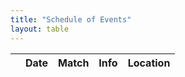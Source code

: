 ```yaml
---
title: "Schedule of Events"
layout: table
---
```



<script>

//init moment
moment().format();

// The problem with this is you can't search on the "Dec 15th 2014" Date string
// because the filter string is the original 2014/12/15 string.
// It has to be this way because we filter things and it uses the filter string
// to construct it's date.
// Could probably rework the filter part
function formatJSONDate(dateInput, type) {
  if (dateInput === null) {
    return '';
  }
  if (type === 'display' ) {
    var evdate = moment(new Date(dateInput));
    return evdate.format('MMM Do YYYY');
  }
  if (type === 'sort' || type === 'filter' ) {
    return dateInput;
  }
  
  return dateInput;
}
 
function format ( d ) {
    // `d` is the original data object for the row
    // This is how you format the expansion child rows
        
  if(d.registration_link) { reg=d.registration_link; } else { reg=""; }
  if(d.cof) { var cof=d.cof; } else { cof=""; }
  if(d.results) { results=d.results; } else { results=""; }

  return '<div class="matchdetails">'+
         '<ul>'+
         '<li><em>Sign in:</em> '+d.start_time+
         '</li><li><em>Shooter Meeting:</em> '+d.ns_time+
         '</li><li><em>Match Start:</em> '+d.match_time+
         '</li><li>Directions to <a href="'+d.location_url+'">'+d.location+'</a></li></ul></div>'+
         '<div class="matchdetails">'+
         '<p>'+d.notes+
         '</div>'+
         '<div class="matchdetails">'+
         '<p>'+reg+
         '<p>'+cof+
         '<p>'+results+
         '</div>';
}

/// Custom filter to only get events in the future
/// column 0 is actually the child expansion column. Date is in column[1]
$.fn.dataTableExt.afnFiltering.push(
    function( settings, data, dataindex ) {
        
        //Set the date to filter against to 1 days ago.
        var mydate = new Date();
        mydate.setDate(mydate.getDate() -1 );
        var evdate = new Date(data[1]);
        
        if ( mydate > evdate  )
        {
            return false;
        }
        else
        {
            return true;
        }
    }
);


// Table for schedule
// Needs fields for date, match_type, info, location, 
// starttime, ns_time, match_time, notes, cof, results

$(document).ready(function() {
    var table = $('#schedule').DataTable( {
        "ajax": "/events.txt",
        "paging":   false,
        "info":     false,
        'aaSorting': [[1, 'asc']],
        'aoColumns': [ 
          {
                "className":      'details-control',
                "orderable":      false,
                "data":           null,
                "defaultContent": ''
          },
          {'mData': "date", 
            'mRender': function(data, type, full) {
              return formatJSONDate(data, type);
            }},
          {'mData': "match_type" },
          {'mData': "info" }, 
          {'mData': "location" }
        ]
    } );
     
    // Add event listener for opening and closing details
    $('#schedule tbody').on('click', 'td.details-control', function () {
        var tr = $(this).closest('tr');
        var row = table.row( tr );
 
        if ( row.child.isShown() ) {
            // This row is already open - close it
            row.child.hide();
            tr.removeClass('shown');
        }
        else {
            // Open this row
            row.child( format(row.data()) ).show();
            tr.addClass('shown');
        }
    } );
} );
</script>


<table id="schedule" class="row-border" cellspacing="0" width="100%">
    <thead>
      <tr>
        <th></th>
        <th>Date</th>
        <th>Match</th>
        <th>Info</th>
        <th>Location</th>
      </tr>
    </thead>
</table>
